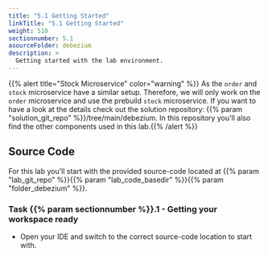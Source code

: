 ```yaml
---
title: "5.1 Getting Started"
linkTitle: "5.1 Getting Started"
weight: 510
sectionnumber: 5.1
asourceFolder: debezium
description: >
  Getting started with the lab environment.
---
```


{{% alert title="Stock Microservice" color="warning" %}} As the `order` and `stock` microservice have a similar setup. Therefore, we will only work on the `order` microservice and use the prebuild `stock` microservice. If you want to have a look at the details check out the solution repository: {{% param "solution_git_repo" %}}/tree/main/debezium. In this repository you'll also find the other components used in this lab.{{% /alert %}}


## Source Code

For this lab you'll start with the provided source-code located at {{% param "lab_git_repo" %}}{{% param "lab_code_basedir" %}}{{% param "folder_debezium" %}}.


### Task {{% param sectionnumber %}}.1 - Getting your workspace ready

* Open your IDE and switch to the correct source-code location to start with.
